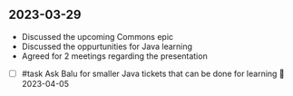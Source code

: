## 2023-03-29

* Discussed the upcoming Commons epic
* Discussed the oppurtunities for Java learning
* Agreed for 2 meetings regarding the presentation

- [ ] #task Ask Balu for smaller Java tickets that can be done for learning 📅 2023-04-05